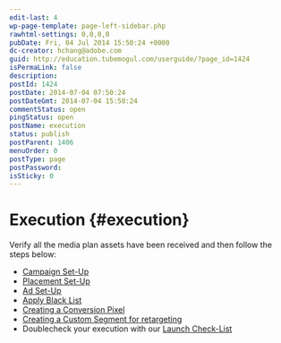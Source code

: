 ```yaml
---
edit-last: 4
wp-page-template: page-left-sidebar.php
rawhtml-settings: 0,0,0,0
pubDate: Fri, 04 Jul 2014 15:50:24 +0000
dc-creator: hchang@adobe.com
guid: http://education.tubemogul.com/userguide/?page_id=1424
isPermaLink: false
description: 
postId: 1424
postDate: 2014-07-04 07:50:24
postDateGmt: 2014-07-04 15:50:24
commentStatus: open
pingStatus: open
postName: execution
status: publish
postParent: 1406
menuOrder: 0
postType: page
postPassword: 
isSticky: 0
---
```


# Execution {#execution}

Verify all the media plan assets have been received and then follow the steps below:

* [Campaign Set-Up](execution/campaign-setup.md)
* [Placement Set-Up](execution/placement-setup.md)
* [Ad Set-Up](execution/ad-unit-setup.md)
* [Apply Black List](planning/brand-safety/blacklists.md)
* [Creating a Conversion Pixel](execution/placement-setup/conversions/conversion-pixel-setup.md)
* [Creating a Custom Segment for retargeting](planning/targeting/retargeting/retargeting-pixel-setup.md)
* Doublecheck your execution with our [Launch Check-List](execution/launch-checklist.md)

